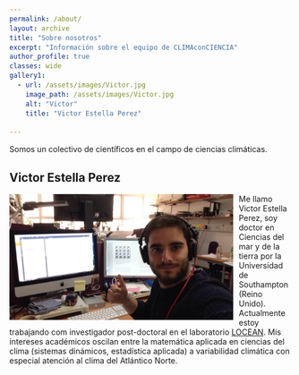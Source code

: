 ```yaml
---
permalink: /about/
layout: archive
title: "Sobre nosotros"
excerpt: "Información sobre el equipo de CLIMAconCIENCIA"
author_profile: true 
classes: wide
gallery1:
  - url: /assets/images/Victor.jpg
    image_path: /assets/images/Victor.jpg
    alt: "Victor"
    title: "Victor Estella Perez"
  
---
```


Somos un colectivo de científicos en el campo de ciencias climáticas. 




<h2>Victor Estella Perez</h2>

<img src="/assets/images/Victor.jpg"
     alt="Victor Estella Perez"
     width="400"
     style="float: left; margin-right: 10px;" />

Me llamo Victor Estella Perez, soy doctor en Ciencias del mar y de la tierra por la Universidad de Southampton (Reino Unido). Actualmente estoy trabajando com investigador post-doctoral en el laboratorio [LOCEAN](https://www.locean-ipsl.upmc.fr/). Mis intereses académicos oscilan entre la matemática aplicada en ciencias del clima (sistemas dinámicos, estadística aplicada) a variabilidad climática con especial atención al clima del Atlántico Norte.  

